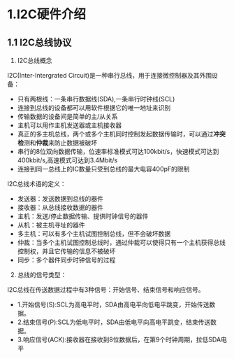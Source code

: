 # 1.I2C硬件介绍

## 1.1 I2C总线协议

1. I2C总线概念

I2C(Inter-Intergrated Circuit)是一种串行总线，用于连接微控制器及其外围设备：

* 只有两根线：一条串行数据线(SDA),一条串行时钟线(SCL)
* 连接到总线的设备都可以用软件根据它的唯一地址来识别
* 传输数据的设备间是简单的主/从关系
* 主机可以用作主机发送器或主机接收器
* 真正的多主机总线，两个或多个主机同时控制发起数据传输时，可以通过**冲突检**测和**仲裁**来防止数据被破坏
* 串行的8位双向数据传输，位速率标准模式可达100kbit/s，快速模式可达到400kbit/s,高速模式可达到3.4Mbit/s
* 连接到同一总线上的IC数量只受到总线的最大电容400pF的限制

I2C总线术语的定义：

* 发送器：发送数据到总线的器件
* 接收器：从总线接收数据的器件
* 主机：发送/停止数据传输、提供时钟信号的器件
* 从机：被主机寻址的器件
* 多主机：可以有多个主机试图控制总线，但不会破坏数据
* 仲裁：当多个主机试图控制总线时，通过仲裁可以使得只有一个主机获得总线控制权，并且它传输的信息不被破坏
* 同步：多个器件同步时钟信号的过程

2. 总线的信号类型：

I2C总线在传送数据过程中有3种信号：开始信号、结束信号和响应信号。

* 1.开始信号(S):SCL为高电平时，SDA由高电平向低电平跳变，开始传送数据。
* 2.结束信号(P):SCL为低电平时，SDA由低电平向高电平跳变，结束传送数据。
* 3.响应信号(ACK):接收器在接收到8位数据后，在第9个时钟周期，拉低SDA电平